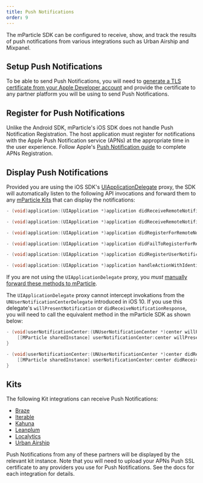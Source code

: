 ```yaml
---
title: Push Notifications
order: 9
---
```



The mParticle SDK can be configured to receive, show, and track the results of push notifications from various integrations such as Urban Airship and Mixpanel.

## Setup Push Notifications

To be able to send Push Notifications, you will need to [generate a TLS certificate from your Apple Developer account](http://help.apple.com/xcode/mac/current/#/dev11b059073) and provide the certificate to any partner platform you will be using to send Push Notifications.

## Register for Push Notifications

Unlike the Android SDK, mParticle's iOS SDK does not handle Push Notification Registration. The host application must register for notifications with the Apple Push Notification service (APNs) at the appropriate time in the user experience. Follow Apple's [Push Notification guide](https://developer.apple.com/library/content/documentation/NetworkingInternet/Conceptual/RemoteNotificationsPG/HandlingRemoteNotifications.html) to complete APNs Registration.

## Display Push Notifications

Provided you are using the iOS SDK's [UIApplicationDelegate](/developers/sdk/ios/getting-started/#uiapplication-delegate-proxy) proxy, the SDK will automatically listen to the following API invocations and forward them to any [mParticle Kits](#kits) that can display the notifications:

~~~objectivec
- (void)application:(UIApplication *)application didReceiveRemoteNotification:(NSDictionary *)userInfo;

- (void)application:(UIApplication *)application didReceiveRemoteNotification:(NSDictionary *)userInfo fetchCompletionHandler:(void (^)(UIBackgroundFetchResult))completionHandler;

- (void)application:(UIApplication *)application didRegisterForRemoteNotificationsWithDeviceToken:(NSData *)deviceToken;

- (void)application:(UIApplication *)application didFailToRegisterForRemoteNotificationsWithError:(NSError *)error;

- (void)application:(UIApplication *)application didRegisterUserNotificationSettings:(UIUserNotificationSettings *)notificationSettings;

- (void)application:(UIApplication *)application handleActionWithIdentifier:(NSString *)identifier forRemoteNotification:(NSDictionary *)userInfo completionHandler:(void (^)(void))completionHandler;
~~~

If you are not using the `UIApplicationDelegate` proxy, you _must_ [manually forward these methods to mParticle](/developers/sdk/ios/getting-started/#uiapplication-delegate-proxy).

The `UIApplicationDelegate` proxy cannot intercept invokations from the `UNUserNotificationCenterDelegate` introduced in iOS 10. If you use this delegate's `willPresentNotification` or `didReceiveNotificationResponse`, you will need to call the equivalent method in the mParticle SDK as shown below:

~~~objectivec
- (void)userNotificationCenter:(UNUserNotificationCenter *)center willPresentNotification:(UNNotification *)notification withCompletionHandler:(void (^)(UNNotificationPresentationOptions options))completionHandler {
    [[MParticle sharedInstance] userNotificationCenter:center willPresentNotification:notification];
}

- (void)userNotificationCenter:(UNUserNotificationCenter *)center didReceiveNotificationResponse:(UNNotificationResponse *)response withCompletionHandler:(void (^)())completionHandler {
    [[MParticle sharedInstance] userNotificationCenter:center didReceiveNotificationResponse:response];
}
~~~

## Kits

The following Kit integrations can receive Push Notifications:

* [Braze](/integrations/braze/event/#kit-integration)
* [Iterable](/integrations/iterable/event)
* [Kahuna](/integrations/kahuna/event#push-notifications)
* [Leanplum](/integrations/leanplum/event/#kit-integration)
* [Localytics](/integrations/localytics/event/#push-notifications)
* [Urban Airship](/integrations/urbanairship/event/#3-push-notifications)

Push Notifications from any of these partners will be displayed by the relevant kit instance. Note that you will need to upload your APNs Push SSL certificate to any providers you use for Push Notifications. See the docs for each integration for details.


<!--
If you offer push notifications in your application, the mParticle platform allows you to integrate with remote notification integrations enabling you to target segments of users and measure the effectiveness of your messaging campaigns. Register to receive remote notifications by calling UIApplication’s `registerForRemoteNotificationTypes:` method. The mParticle SDK handles the device token and the receiving of notifications automatically.

For example, let’s say you want to register your app to receive remote notifications that change the app’s badges, play a sound, and display an alert.

~~~cpp
- (BOOL)application:(UIApplication *)application didFinishLaunchingWithOptions:(NSDictionary *)launchOptions {
    [[MParticle sharedInstance] startWithKey:@"Your Key"
                                      secret:@"Your Secret"];

    if ([[UIDevice currentDevice].systemVersion floatValue] >= 8.0) {
        UIUserNotificationSettings *settings;
        settings = [UIUserNotificationSettings settingsForTypes:UIUserNotificationTypeBadge |
                                                                UIUserNotificationTypeSound |
                                                                UIUserNotificationTypeAlert
                                                     categories:nil];

        [application registerUserNotificationSettings:settings];
        [application registerForRemoteNotifications];
    } else {
        [application registerForRemoteNotificationTypes:UIRemoteNotificationTypeBadge |
                                                        UIRemoteNotificationTypeSound |
                                                        UIRemoteNotificationTypeAlert];
    }

    return YES;
}
~~~

## iOS 10

Apple has introduced a new way to handle push notifications in iOS 10. A new protocol `UNUserNotificationCenterDelegate`, which contains two optional methods. The mParticle SDK has also published two new public methods with signature very similar to Apple's own.

~~~objectivec
- (void)userNotificationCenter:(UNUserNotificationCenter *)center willPresentNotification:(UNNotification *)notification withCompletionHandler:(void (^)(UNNotificationPresentationOptions options))completionHandler {
    [[MParticle sharedInstance] userNotificationCenter:center willPresentNotification:notification];
}

- (void)userNotificationCenter:(UNUserNotificationCenter *)center didReceiveNotificationResponse:(UNNotificationResponse *)response withCompletionHandler:(void (^)())completionHandler {
    [[MParticle sharedInstance] userNotificationCenter:center didReceiveNotificationResponse:response];
}
~~~

If you implement one or two of those new delegate methods, you will need to call the equivalent method in the mParticle SDK as shown in the sample code.


## tvOS


Push notifications are not currently supported for tvOS.

-->
